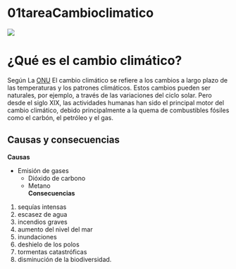 # 01tareaCambioclimatico
![](https://www.un.org/sites/un2.un.org/files/2021/08/feeling-the-heat.jpg)

# ¿Qué es el cambio climático?
Según La [ONU](https://www.un.org/es/climatechange/what-is-climate-change) El cambio climático se refiere a los cambios a largo plazo de las temperaturas y los patrones climáticos. Estos cambios pueden ser naturales, por ejemplo, a través de las variaciones del ciclo solar. Pero desde el siglo XIX, las actividades humanas han sido el principal motor del cambio climático, debido principalmente a la quema de combustibles fósiles como el carbón, el petróleo y el gas.

## Causas y consecuencias

**Causas**
- Emisión de gases
    - Dióxido de carbono
    - Metano  
**Consecuencias**
1. sequías intensas
2. escasez de agua
3. incendios graves
4. aumento del nivel del mar
5. inundaciones
6. deshielo de los polos
7. tormentas catastróficas
8. disminución de la biodiversidad.
